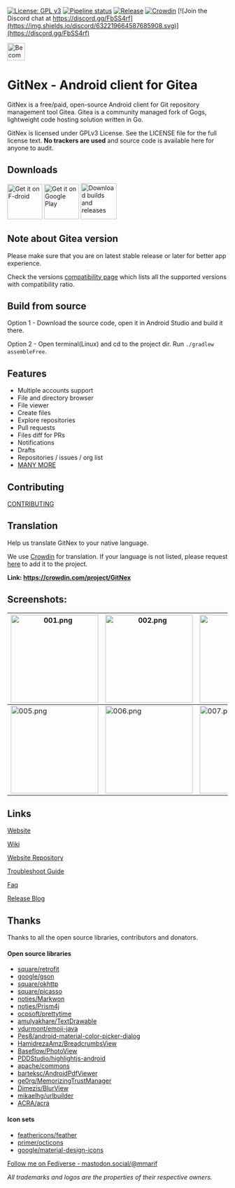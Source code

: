 [![License: GPL v3](https://img.shields.io/badge/License-GPL%20v3-blue.svg)](https://www.gnu.org/licenses/gpl-3.0) [![Pipeline status](https://img.shields.io/gitlab/pipeline/opyale/gitnex/master)](https://gitlab.com/opyale/gitnex/-/pipelines) [![Release](https://img.shields.io/badge/dynamic/json.svg?label=release&url=https://codeberg.org/api/v1/repos/gitnex/GitNex/releases&query=$[0].tag_name)](https://codeberg.org/gitnex/GitNex/releases) [![Crowdin](https://badges.crowdin.net/gitnex/localized.svg)](https://crowdin.com/project/gitnex) [![Join the Discord chat at https://discord.gg/FbSS4rf](https://img.shields.io/discord/632219664587685908.svg)](https://discord.gg/FbSS4rf)

[<img alt="Become a Patroen" src="https://c5.patreon.com/external/logo/become_a_patron_button@2x.png" height="40"/>](https://www.patreon.com/mmarif)

# GitNex - Android client for Gitea

GitNex is a free/paid, open-source Android client for Git repository management tool Gitea. Gitea is a community managed fork of Gogs, lightweight code hosting solution written in Go.

GitNex is licensed under GPLv3 License. See the LICENSE file for the full license text. **No trackers are used** and source code is available here for anyone to audit.

## Downloads
[<img alt='Get it on F-droid' src='https://gitlab.com/fdroid/artwork/raw/master/badge/get-it-on.png' height="80"/>](https://f-droid.org/en/packages/org.mian.gitnex/)
[<img alt='Get it on Google Play' src='https://play.google.com/intl/en_us/badges/images/generic/en_badge_web_generic.png' height="80"/>](https://play.google.com/store/apps/details?id=org.mian.gitnex.pro)
[<img alt='Download builds and releases' src='https://codeberg.org/gitnex/GitNex/raw/branch/master/assets/apk-badge.png' height="82"/>](https://cloud.swatian.com/s/DN7E5xxtaw4fRbE)

## Note about Gitea version
Please make sure that you are on latest stable release or later for better app experience.

Check the versions [compatibility page](https://codeberg.org/gitnex/GitNex/wiki/Compatibility) which lists all the supported versions with compatibility ratio.

## Build from source
Option 1 - Download the source code, open it in Android Studio and build it there.

Option 2 - Open terminal(Linux) and cd to the project dir. Run `./gradlew assembleFree`.

## Features
- Multiple accounts support
- File and directory browser
- File viewer
- Create files
- Explore repositories
- Pull requests
- Files diff for PRs
- Notifications
- Drafts
- Repositories / issues / org list
- [MANY MORE](https://codeberg.org/gitnex/GitNex/wiki/Features)

## Contributing
[CONTRIBUTING](https://codeberg.org/gitnex/GitNex/src/branch/master/CONTRIBUTING.md)

## Translation
Help us translate GitNex to your native language.

We use [Crowdin](https://crowdin.com/project/gitnex) for translation. If your language is not listed, please request [here](https://codeberg.org/gitnex/GitNex/issues) to add it to the project.

**Link: https://crowdin.com/project/GitNex**

## Screenshots:

<img src="https://codeberg.org/gitnex/GitNex/raw/branch/master/fastlane/metadata/android/en-US/images/phoneScreenshots/001.png" alt="001.png" width="200"/>  | <img src="https://codeberg.org/gitnex/GitNex/raw/branch/master/fastlane/metadata/android/en-US/images/phoneScreenshots/002.png" alt="002.png" width="200"/> | <img src="https://codeberg.org/gitnex/GitNex/raw/branch/master/fastlane/metadata/android/en-US/images/phoneScreenshots/003.png" alt="003.png" width="200"/> | <img src="https://codeberg.org/gitnex/GitNex/raw/branch/master/fastlane/metadata/android/en-US/images/phoneScreenshots/004.png" alt="004.png" width="200"/>
---|---|---|---
<img src="https://codeberg.org/gitnex/GitNex/raw/branch/master/fastlane/metadata/android/en-US/images/phoneScreenshots/005.png" alt="005.png" width="200"/> | <img src="https://codeberg.org/gitnex/GitNex/raw/branch/master/fastlane/metadata/android/en-US/images/phoneScreenshots/006.png" alt="006.png" width="200"/> | <img src="https://codeberg.org/gitnex/GitNex/raw/branch/master/fastlane/metadata/android/en-US/images/phoneScreenshots/007.png" alt="007.png" width="200"/>  | <img src="https://codeberg.org/gitnex/GitNex/raw/branch/master/fastlane/metadata/android/en-US/images/phoneScreenshots/008.png" alt="008.png" width="200"/>

## Links
[Website](https://gitnex.com)

[Wiki](https://codeberg.org/gitnex/GitNex/wiki/Home)

[Website Repository](https://gitlab.com/mmarif4u/gitnex-website)

[Troubleshoot Guide](https://codeberg.org/gitnex/GitNex/wiki/Troubleshoot-Guide)

[Faq](https://codeberg.org/gitnex/GitNex/wiki/FAQ)

[Release Blog](https://gitnex.codeberg.page)

## Thanks
Thanks to all the open source libraries, contributors and donators.

#### Open source libraries
- [square/retrofit](https://github.com/square/retrofit)
- [google/gson](https://github.com/google/gson)
- [square/okhttp](https://github.com/square/okhttp)
- [square/picasso](https://github.com/square/picasso)
- [noties/Markwon](https://github.com/noties/Markwon)
- [noties/Prism4j](https://github.com/noties/Prism4j)
- [ocpsoft/prettytime](https://github.com/ocpsoft/prettytime)
- [amulyakhare/TextDrawable](https://github.com/amulyakhare/TextDrawable)
- [vdurmont/emoji-java](https://github.com/vdurmont/emoji-java)
- [Pes8/android-material-color-picker-dialog](https://github.com/Pes8/android-material-color-picker-dialog)
- [HamidrezaAmz/BreadcrumbsView](https://github.com/HamidrezaAmz/BreadcrumbsView)
- [Baseflow/PhotoView](https://github.com/Baseflow/PhotoView)
- [PDDStudio/highlightjs-android](https://github.com/PDDStudio/highlightjs-android)
- [apache/commons](https://github.com/apache/commons-io)
- [barteksc/AndroidPdfViewer](https://github.com/barteksc/AndroidPdfViewer)
- [ge0rg/MemorizingTrustManager](https://github.com/ge0rg/MemorizingTrustManager)
- [Dimezis/BlurView](https://github.com/Dimezis/BlurView)
- [mikaelhg/urlbuilder](https://github.com/mikaelhg/urlbuilder)
- [ACRA/acra](https://github.com/ACRA/acra)

#### Icon sets
- [feathericons/feather](https://github.com/feathericons/feather)
- [primer/octicons](https://github.com/primer/octicons)
- [google/material-design-icons](https://github.com/google/material-design-icons)

[Follow me on Fediverse - mastodon.social/@mmarif](https://mastodon.social/@mmarif)

*All trademarks and logos are the properties of their respective owners.*

